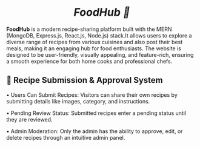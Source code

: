 # <h1 align="center"><strong><em>FoodHub 🍔</em></strong></h1>

**FoodHub** is a modern recipe-sharing platform built with the MERN (MongoDB, Express.js, React.js, Node.js) stack.It allows users to explore a diverse range of recipes from various cuisines and also post their best meals, making it an engaging hub for food enthusiasts. The website is designed to be user-friendly, visually appealing, and feature-rich, ensuring a smooth experience for both home cooks and professional chefs.

## 🔹 Recipe Submission & Approval System
   • Users Can Submit Recipes: Visitors can share their own recipes by submitting details like images, category, and instructions.
   
   • Pending Review Status: Submitted recipes enter a pending status until they are reviewed.
   
   • Admin Moderation: Only the admin has the ability to approve, edit, or delete recipes through an intuitive admin panel.
 
